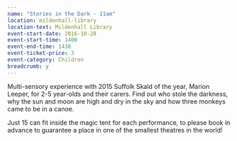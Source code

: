 ```yaml
---
name: "Stories in the Dark - 11am"
location: mildenhall-library
location-text: Mildenhall Library
event-start-date: 2016-10-28
event-start-time: 1400
event-end-time: 1430
event-ticket-price: 3
event-category: Children
breadcrumb: y
---
```


Multi-sensory experience with 2015 Suffolk Skald of the year, Marion Leeper, for 2-5 year-olds and their carers. Find out who stole the darkness, why the sun and moon are high and dry in the sky and how three monkeys came to be in a canoe.

Just 15 can fit inside the magic tent for each performance, to please book in advance to guarantee a place in one of the smallest theatres in the world!
